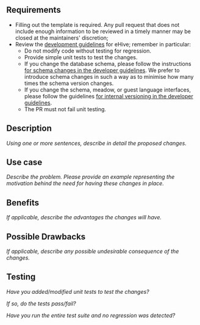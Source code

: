 ## Requirements

- Filling out the template is required. Any pull request that does not include enough information to be reviewed in a timely manner may be closed at the maintainers' discretion;
- Review the [development guidelines](https://ensembl-hive.readthedocs.io/en/master/dev/development_guidelines.html#ehive-development-in-a-nutshell) for eHive; remember in particular:
    - Do not modify code without testing for regression.
    - Provide simple unit tests to test the changes.
    - If you change the database schema, please follow the instructions [for schema changes in the developer guidelines](https://ensembl-hive.readthedocs.io/en/master/dev/development_guidelines.html#schema-changes). We prefer to introduce schema changes in such a way as to minimise how many times the schema version changes.
    - If you change the schema, meadow, or guest language interfaces, please follow the guidelines [for internal versioning in the developer guidelines](https://ensembl-hive.readthedocs.io/en/master/dev/development_guidelines.html#internal-versioning).
    - The PR must not fail unit testing.

## Description

_Using one or more sentences, describe in detail the proposed changes._

## Use case

_Describe the problem. Please provide an example representing the motivation behind the need for having these changes in place._

## Benefits

_If applicable, describe the advantages the changes will have._

## Possible Drawbacks

_If applicable, describe any possible undesirable consequence of the changes._

## Testing

_Have you added/modified unit tests to test the changes?_

_If so, do the tests pass/fail?_

_Have you run the entire test suite and no regression was detected?_
